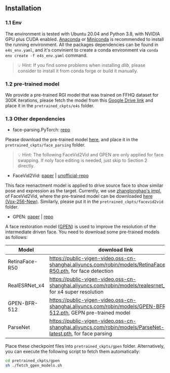 ## Installation
### 1.1 Env
The environment is tested with Ubuntu 20.04 and Python 3.8, with NVIDIA GPU plus CUDA enabled. [Anaconda](https://docs.anaconda.com/anaconda/install/) or [Miniconda](https://conda.io/miniconda.html) is recommended to install the running environment. All the packages dependencies can be found in `e4s_env.yaml`, and it's convinient to create a conda environment via `conda env create -f e4s_env.yaml` command.

> 💡 Hint: If you find some problems when installing *dlib*, please consider to install it from conda forge or build it manually.

### 1.2 pre-trained model
We provide a pre-trained RGI model that was trained on FFHQ dataset for 300K iterations, please fetch the model from this [Google Drive link](https://drive.google.com/file/d/1cyJTYRO5G4kcugAcgSJ7cMsE96GzV_hq/view?usp=share_link) and place it in the `pretrained_ckpts/e4s` folder.


### 1.3 Other dependencies
- face-parsing.PyTorch: [repo](https://github.com/zllrunning/face-parsing.PyTorch)

Please download the pre-trained model [here](https://drive.google.com/open?id=154JgKpzCPW82qINcVieuPH3fZ2e0P812), and place it in the `pretrained_ckpts/face_parsing` folder.

> 💡 Hint: The following FaceVid2Vid and GPEN are only applied for face swapping. If noly face editing is needed, just skip to Section 2 directly.

- FaceVid2Vid: [paper](https://www.google.com/url?sa=t&rct=j&q=&esrc=s&source=web&cd=&cad=rja&uact=8&ved=2ahUKEwjv_uua1Iz-AhU8DEQIHSpEBOwQFnoECA4QAQ&url=https%3A%2F%2Farxiv.org%2Fabs%2F2011.15126&usg=AOvVaw0V7kwcY9EHwMhhlodsD397) | [unofficial-repo](https://github.com/zhanglonghao1992/One-Shot_Free-View_Neural_Talking_Head_Synthesis)

This face reenactment model is applied to drive source face to show similar pose and expression as the target. Currently, we use [zhanglonghao's impl.](https://github.com/zhanglonghao1992/One-Shot_Free-View_Neural_Talking_Head_Synthesis) of FaceVid2Vid, where the pre-trained model can be downloaded [here (Vox-256-New)](https://www.mediafire.com/folder/fcvtkn21j57bb/TalkingHead_Update). Similarly, please put it in the `pretrained_ckpts/facevid2vid` folder.

- GPEN: [paper](https://arxiv.org/abs/2105.06070) | [repo](https://github.com/yangxy/GPEN)

A face restoration model ([GPEN](https://github.com/yangxy/GPEN)) is used to improve the resolution of the intermediate driven face. You need to download some pre-trained models as follows:

| Model | download link |
| - | - |
| RetinaFace-R50 | https://public-vigen-video.oss-cn-shanghai.aliyuncs.com/robin/models/RetinaFace-R50.pth, for face detection |
| RealESRNet_x4 | https://public-vigen-video.oss-cn-shanghai.aliyuncs.com/robin/models/realesrnet_x4.pth, for x4 super resolution|
| GPEN-BFR-512 | https://public-vigen-video.oss-cn-shanghai.aliyuncs.com/robin/models/GPEN-BFR-512.pth, GEPN pre-trained model |
| ParseNet | https://public-vigen-video.oss-cn-shanghai.aliyuncs.com/robin/models/ParseNet-latest.pth, for face parsing |

Place these checkpoint files into `pretrained_ckpts/gpen` folder. Alternatively, you can execute the following script to fetch them automatically:
```sh
cd pretrained_ckpts/gpen
sh ./fetch_gpen_models.sh
```